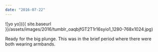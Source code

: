 ```yaml
---
date: "2016-07-22"
---
```


![yo yo]({{ site.baseurl }}/assets/images/2016/tumblr_oaqbjfGT2T1r16syio1_1280-768x1024.jpg)

Ready for the big plunge. This was in the brief period where there were both wearing armbands.
